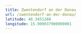 ```yaml
---
title: Zwentendorf an der Donau
url: /zwentendorf-an-der-donau/
latitude: 48.3451268
longitude: 15.909037900000001
---
```

